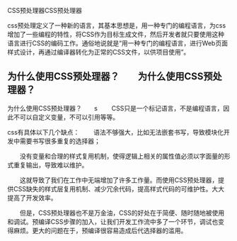 

CSS预处理器CSS预处理器


css预处理定义了一种新的语言，其基本思想是，用一种专门的编程语言，为css增加了一些编程的特性，将CSS作为目标生成文件，然后开发者就只要使用这种语言进行CSS的编码工作。通俗地说就是“用一种专门的编程语言，进行Web页面样式设计，再通过编译器转化为正常的CSS文件，以供项目使用”。

## 为什么使用CSS预处理器？　　为什么使用CSS预处理器？　　

为什么使用CSS预处理器？　　s
　　CSS只是一个标记语言，不是编程语言，因此不可以自定义变量，不可以引用等等。





css有具体以下几个缺点：
　　语法不够强大，比如无法嵌套书写，导致模块化开发中需要书写很多重复的选择器；

　　没有变量和合理的样式复用机制，使得逻辑上相关的属性值必须以字面量的形式重复输出，导致难以维护。

　　这就导致了我们在工作中无端增加了许多工作量。而使用CSS预处理器，提供CSS缺失的样式层复用机制、减少冗余代码，提高样式代码的可维护性。大大提高了开发效率。

　　但是，CSS预处理器也不是万金油，CSS的好处在于简便、随时随地被使用和调试。预编译CSS步骤的加入，让我们开发工作流中多了一个环节，调试也变得麻烦。更大的问题在于，预编译很容易造成后代选择器的滥用。

